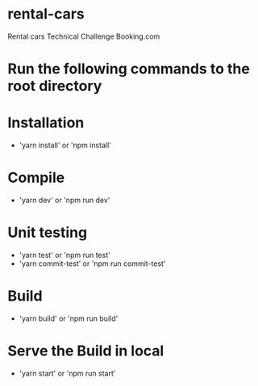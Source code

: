 # rental-cars

Rental cars Technical Challenge Booking.com

# Run the following commands to the root directory

# Installation

-   'yarn install' or 'npm install'

# Compile

-   'yarn dev' or 'npm run dev'

# Unit testing

-   'yarn test' or 'npm run test'
-   'yarn commit-test' or 'npm run commit-test'

# Build

-   'yarn build' or 'npm run build'

# Serve the Build in local

-   'yarn start' or 'npm run start'
